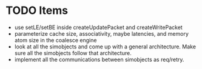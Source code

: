 # TODO Items

* use setLE/setBE inside createUpdatePacket and createWritePacket
* parameterize cache size, associativity, maybe latencies,
and memory atom size in the coalesce engine
* look at all the simobjects and come up with a general architecture. Make
sure all the simobjects follow that architecture.
* implement all the communications between simobjects as req/retry.
